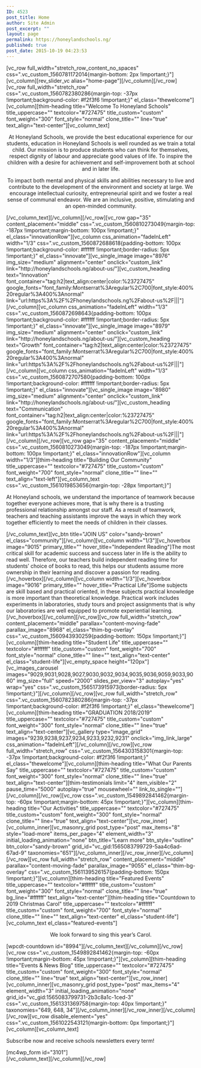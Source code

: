 ```yaml
---
ID: 4523
post_title: Home
author: Site Admin
post_excerpt: ""
layout: page
permalink: https://honeylandschools.ng/
published: true
post_date: 2015-10-19 04:23:53
---
```

[vc_row full_width="stretch_row_content_no_spaces" css=".vc_custom_1560781172014{margin-bottom: 2px !important;}"][vc_column][rev_slider_vc alias="home-page"][/vc_column][/vc_row][vc_row full_width="stretch_row" css=".vc_custom_1560782380286{margin-top: -37px !important;background-color: #f2f3f6 !important;}" el_class="thewelcome"][vc_column][thim-heading title="Welcome To Honeyland Schools" title_uppercase="" textcolor="#727475" title_custom="custom" font_weight="300" font_style="normal" clone_title="" line="true" text_align="text-center"][vc_column_text]
<p style="text-align: center;">At Honeyland Schools, we provide the best educational experience for our students, education in Honeyland Schools is well rounded as we train a total child. Our mission is to produce students who can think for themselves, respect dignity of labour and appreciate good values of life. To inspire the children with a desire for achievement and self-improvement both at school and in later life.</p>
<p style="text-align: center;">To impact both mental and physical skills and abilities necessary to live and contribute to the development of the environment and society at large. We encourage intellectual curiosity, entrepreneurial spirit and we foster a real sense of communal endeavor. We are an inclusive, positive, stimulating and an open-minded community.</p>
[/vc_column_text][/vc_column][/vc_row][vc_row gap="35" content_placement="middle" css=".vc_custom_1560810273049{margin-top: -187px !important;margin-bottom: 100px !important;}" el_class="innovationRow"][vc_column css_animation="fadeInLeft" width="1/3" css=".vc_custom_1560872688618{padding-bottom: 100px !important;background-color: #ffffff !important;border-radius: 5px !important;}" el_class="innovate"][vc_single_image image="8976" img_size="medium" alignment="center" onclick="custom_link" link="http://honeylandschools.ng/about-us/"][vc_custom_heading text="Innovation" font_container="tag:h2|text_align:center|color:%23727475" google_fonts="font_family:Montserrat%3Aregular%2C700|font_style:400%20regular%3A400%3Anormal" link="url:https%3A%2F%2Fhoneylandschools.ng%2Fabout-us%2F|||"][/vc_column][vc_column css_animation="fadeInLeft" width="1/3" css=".vc_custom_1560872698643{padding-bottom: 100px !important;background-color: #ffffff !important;border-radius: 5px !important;}" el_class="innovate"][vc_single_image image="8979" img_size="medium" alignment="center" onclick="custom_link" link="http://honeylandschools.ng/about-us/"][vc_custom_heading text="Growth" font_container="tag:h2|text_align:center|color:%23727475" google_fonts="font_family:Montserrat%3Aregular%2C700|font_style:400%20regular%3A400%3Anormal" link="url:https%3A%2F%2Fhoneylandschools.ng%2Fabout-us%2F|||"][/vc_column][vc_column css_animation="fadeInLeft" width="1/3" css=".vc_custom_1560872707580{padding-bottom: 100px !important;background-color: #ffffff !important;border-radius: 5px !important;}" el_class="innovate"][vc_single_image image="8980" img_size="medium" alignment="center" onclick="custom_link" link="http://honeylandschools.ng/about-us/"][vc_custom_heading text="Communication" font_container="tag:h2|text_align:center|color:%23727475" google_fonts="font_family:Montserrat%3Aregular%2C700|font_style:400%20regular%3A400%3Anormal" link="url:https%3A%2F%2Fhoneylandschools.ng%2Fabout-us%2F|||"][/vc_column][/vc_row][vc_row gap="35" content_placement="middle" css=".vc_custom_1560810273049{margin-top: -187px !important;margin-bottom: 100px !important;}" el_class="innovationRow"][vc_column width="1/3"][thim-heading title="Building Our Community" title_uppercase="" textcolor="#727475" title_custom="custom" font_weight="700" font_style="normal" clone_title="" line="" text_align="text-left"][vc_column_text css=".vc_custom_1561019853656{margin-top: -28px !important;}"]
<p style="text-align: left;">At Honeyland schools, we understand the importance of teamwork because together everyone achieves more, that is why there is a trusting professional relationship amongst our staff. As a result of teamwork, teachers and teaching assistants improve the ways in which they work together efficiently to meet the needs of children in their classes.</p>
[/vc_column_text][vc_btn title="JOIN US" color="sandy-brown" el_class="community"][/vc_column][vc_column width="1/3"][vc_hoverbox image="9015" primary_title="" hover_title="Independent Reading"]The most critical skill for academic success and success later in life is the ability to read well. Therefore, our teachers build independent reading time for students’ choice of books to read, this helps our students assume more ownership in their learning and discover a passion for reading.[/vc_hoverbox][/vc_column][vc_column width="1/3"][vc_hoverbox image="9016" primary_title="" hover_title="Practical Life"]Some subjects are skill based and practical oriented, in these subjects practical knowledge is more important than theoretical knowledge. Practical work includes experiments in laboratories, study tours and project assignments that is why our laboratories are well equipped to promote experiential learning.[/vc_hoverbox][/vc_column][/vc_row][vc_row full_width="stretch_row" content_placement="middle" parallax="content-moving-fade" parallax_image="8968" el_class="thim-bg-overlay" css=".vc_custom_1560943930259{padding-bottom: 150px !important;}"][vc_column][thim-heading title="Student Life" title_uppercase="" textcolor="#ffffff" title_custom="custom" font_weight="700" font_style="normal" clone_title="" line="" text_align="text-center" el_class="student-life"][vc_empty_space height="120px"][vc_images_carousel images="9029,9031,9028,9027,9030,9032,9034,9035,9036,9059,9033,9060" img_size="full" speed="2000" slides_per_view="3" autoplay="yes" wrap="yes" css=".vc_custom_1565173915973{border-radius: 5px !important;}"][/vc_column][/vc_row][vc_row full_width="stretch_row" css=".vc_custom_1560782380286{margin-top: -37px !important;background-color: #f2f3f6 !important;}" el_class="thewelcome"][vc_column][thim-heading title="GRADUATION 2018/2019" title_uppercase="" textcolor="#727475" title_custom="custom" font_weight="300" font_style="normal" clone_title="" line="true" text_align="text-center"][vc_gallery type="image_grid" images="9239,9238,9237,9234,9233,9232,9231" onclick="img_link_large" css_animation="fadeInLeft"][/vc_column][/vc_row][vc_row full_width="stretch_row" css=".vc_custom_1564303158301{margin-top: -37px !important;background-color: #f2f3f6 !important;}" el_class="thewelcome"][vc_column][thim-heading title="What Our Parents Say" title_uppercase="" textcolor="#727475" title_custom="custom" font_weight="300" font_style="normal" clone_title="" line="true" text_align="text-center"][thim-testimonials limit="4" item_visible="2" pause_time="5000" autoplay="true" mousewheel="" link_to_single=""][/vc_column][/vc_row][vc_row css=".vc_custom_1549892841462{margin-top: -60px !important;margin-bottom: 45px !important;}"][vc_column][thim-heading title="Our Activities" title_uppercase="" textcolor="#727475" title_custom="custom" font_weight="300" font_style="normal" clone_title="" line="true" text_align="text-center"][vc_row_inner][vc_column_inner][vc_masonry_grid post_type="post" max_items="8" style="load-more" items_per_page="4" element_width="3" initial_loading_animation="none" btn_title="Learn more" btn_style="outline" btn_color="sandy-brown" grid_id="vc_gid:1565083799729-5aa4c6ad-67ad-9" taxonomies="651"][/vc_column_inner][/vc_row_inner][/vc_column][/vc_row][vc_row full_width="stretch_row" content_placement="middle" parallax="content-moving-fade" parallax_image="9055" el_class="thim-bg-overlay" css=".vc_custom_1561139526157{padding-bottom: 150px !important;}"][vc_column][thim-heading title="Featured Events" title_uppercase="" textcolor="#ffffff" title_custom="custom" font_weight="300" font_style="normal" clone_title="" line="true" bg_line="#ffffff" text_align="text-center"][thim-heading title="Countdown to 2019 Christmas Carol" title_uppercase="" textcolor="#ffffff" title_custom="custom" font_weight="700" font_style="normal" clone_title="" line="" text_align="text-center" el_class="student-life"][vc_column_text el_class="featured-events"]
<p style="text-align: center;">We look forward to sing this year’s Carol.</p>
[wpcdt-countdown id="8994"][/vc_column_text][/vc_column][/vc_row][vc_row css=".vc_custom_1549892841462{margin-top: -60px !important;margin-bottom: 45px !important;}"][vc_column][thim-heading title="Events &amp; News Blog" title_uppercase="" textcolor="#727475" title_custom="custom" font_weight="300" font_style="normal" clone_title="" line="true" text_align="text-center"][vc_row_inner][vc_column_inner][vc_masonry_grid post_type="post" max_items="4" element_width="3" initial_loading_animation="none" grid_id="vc_gid:1565083799731-2b3c8a1c-1ced-3" css=".vc_custom_1561331369758{margin-top: 40px !important;}" taxonomies="649, 648, 34"][/vc_column_inner][/vc_row_inner][/vc_column][/vc_row][vc_row disable_element="yes" css=".vc_custom_1561022543121{margin-bottom: 0px !important;}"][vc_column][vc_column_text]
<div class="thim-newlleter-homepage">
<p class="description">Subscribe now and receive schools newsletters every term!</p>
[mc4wp_form id="3101"]

</div>
[/vc_column_text][/vc_column][/vc_row]